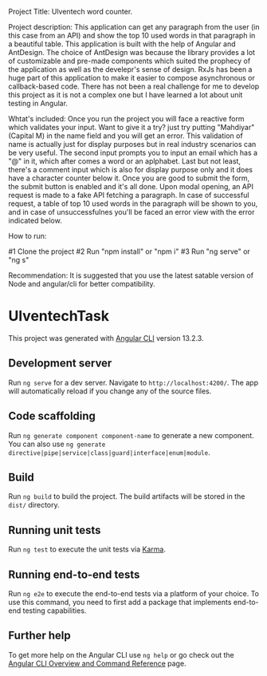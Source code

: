 Project Title: Ulventech word counter.

Project description: This application can get any paragraph from the user (in this case from an API) and show the top 10 used words in that paragraph in a beautiful table. This application is built with the help of Angular and AntDesign. The choice of AntDesign was because the library provides a lot of customizable and pre-made components which suited the prophecy of the application as well as the develepr's sense of design. RxJs has been a huge part of this application to make it easier to compose asynchronous or callback-based code. There has not been a real challenge for me to develop this project as it is not a complex one but I have learned a lot about unit testing in Angular. 

Whtat's included:
Once you run the project you will face a reactive form which validates your input. Want to give it a try? just try putting "Mahdiyar" (Capital M) in the name field and you will get an error. This validation of name is actually just for display purposes but in real industry scenarios can be very useful. The second input prompts you to input an email which has a "@" in it, which after comes a word or an aplphabet. Last but not least, there's a comment input which is also for display purpose only and it does have a character counter below it. Once you are good to submit the form, the submit button is enabled and it's all done. Upon modal opening, an API request is made to a fake API fetching a paragraph. In case of successful request, a table of top 10 used words in the paragraph will be shown to you, and in case of unsuccessfulnes you'll be faced an error view with the error indicated below. 

How to run:

#1 Clone the project 
#2 Run "npm install" or "npm i"
#3 Run "ng serve" or "ng s"

Recommendation: It is suggested that you use the latest satable version of Node and angular/cli for better compatibility.


# UlventechTask

This project was generated with [Angular CLI](https://github.com/angular/angular-cli) version 13.2.3.

## Development server

Run `ng serve` for a dev server. Navigate to `http://localhost:4200/`. The app will automatically reload if you change any of the source files.

## Code scaffolding

Run `ng generate component component-name` to generate a new component. You can also use `ng generate directive|pipe|service|class|guard|interface|enum|module`.

## Build

Run `ng build` to build the project. The build artifacts will be stored in the `dist/` directory.

## Running unit tests

Run `ng test` to execute the unit tests via [Karma](https://karma-runner.github.io).

## Running end-to-end tests

Run `ng e2e` to execute the end-to-end tests via a platform of your choice. To use this command, you need to first add a package that implements end-to-end testing capabilities.

## Further help

To get more help on the Angular CLI use `ng help` or go check out the [Angular CLI Overview and Command Reference](https://angular.io/cli) page.
